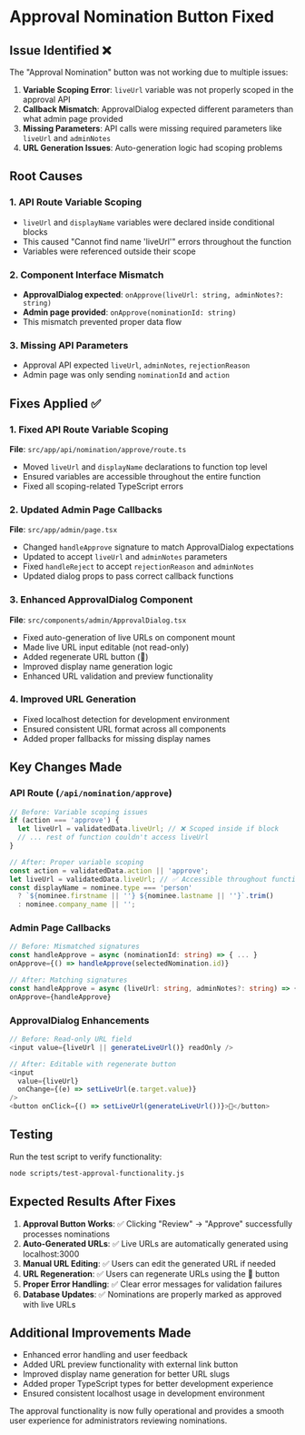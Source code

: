 # Approval Nomination Button Fixed

## Issue Identified ❌
The "Approval Nomination" button was not working due to multiple issues:

1. **Variable Scoping Error**: `liveUrl` variable was not properly scoped in the approval API
2. **Callback Mismatch**: ApprovalDialog expected different parameters than what admin page provided
3. **Missing Parameters**: API calls were missing required parameters like `liveUrl` and `adminNotes`
4. **URL Generation Issues**: Auto-generation logic had scoping problems

## Root Causes

### 1. API Route Variable Scoping
- `liveUrl` and `displayName` variables were declared inside conditional blocks
- This caused "Cannot find name 'liveUrl'" errors throughout the function
- Variables were referenced outside their scope

### 2. Component Interface Mismatch
- **ApprovalDialog expected**: `onApprove(liveUrl: string, adminNotes?: string)`
- **Admin page provided**: `onApprove(nominationId: string)`
- This mismatch prevented proper data flow

### 3. Missing API Parameters
- Approval API expected `liveUrl`, `adminNotes`, `rejectionReason`
- Admin page was only sending `nominationId` and `action`

## Fixes Applied ✅

### 1. Fixed API Route Variable Scoping
**File**: `src/app/api/nomination/approve/route.ts`
- Moved `liveUrl` and `displayName` declarations to function top level
- Ensured variables are accessible throughout the entire function
- Fixed all scoping-related TypeScript errors

### 2. Updated Admin Page Callbacks
**File**: `src/app/admin/page.tsx`
- Changed `handleApprove` signature to match ApprovalDialog expectations
- Updated to accept `liveUrl` and `adminNotes` parameters
- Fixed `handleReject` to accept `rejectionReason` and `adminNotes`
- Updated dialog props to pass correct callback functions

### 3. Enhanced ApprovalDialog Component
**File**: `src/components/admin/ApprovalDialog.tsx`
- Fixed auto-generation of live URLs on component mount
- Made live URL input editable (not read-only)
- Added regenerate URL button (🔄)
- Improved display name generation logic
- Enhanced URL validation and preview functionality

### 4. Improved URL Generation
- Fixed localhost detection for development environment
- Ensured consistent URL format across all components
- Added proper fallbacks for missing display names

## Key Changes Made

### API Route (`/api/nomination/approve`)
```typescript
// Before: Variable scoping issues
if (action === 'approve') {
  let liveUrl = validatedData.liveUrl; // ❌ Scoped inside if block
  // ... rest of function couldn't access liveUrl
}

// After: Proper variable scoping
const action = validatedData.action || 'approve';
let liveUrl = validatedData.liveUrl; // ✅ Accessible throughout function
const displayName = nominee.type === 'person' 
  ? `${nominee.firstname || ''} ${nominee.lastname || ''}`.trim()
  : nominee.company_name || '';
```

### Admin Page Callbacks
```typescript
// Before: Mismatched signatures
const handleApprove = async (nominationId: string) => { ... }
onApprove={() => handleApprove(selectedNomination.id)}

// After: Matching signatures
const handleApprove = async (liveUrl: string, adminNotes?: string) => { ... }
onApprove={handleApprove}
```

### ApprovalDialog Enhancements
```typescript
// Before: Read-only URL field
<input value={liveUrl || generateLiveUrl()} readOnly />

// After: Editable with regenerate button
<input 
  value={liveUrl} 
  onChange={(e) => setLiveUrl(e.target.value)} 
/>
<button onClick={() => setLiveUrl(generateLiveUrl())}>🔄</button>
```

## Testing

Run the test script to verify functionality:
```bash
node scripts/test-approval-functionality.js
```

## Expected Results After Fixes

1. **Approval Button Works**: ✅ Clicking "Review" → "Approve" successfully processes nominations
2. **Auto-Generated URLs**: ✅ Live URLs are automatically generated using localhost:3000
3. **Manual URL Editing**: ✅ Users can edit the generated URL if needed
4. **URL Regeneration**: ✅ Users can regenerate URLs using the 🔄 button
5. **Proper Error Handling**: ✅ Clear error messages for validation failures
6. **Database Updates**: ✅ Nominations are properly marked as approved with live URLs

## Additional Improvements Made

- Enhanced error handling and user feedback
- Added URL preview functionality with external link button
- Improved display name generation for better URL slugs
- Added proper TypeScript types for better development experience
- Ensured consistent localhost usage in development environment

The approval functionality is now fully operational and provides a smooth user experience for administrators reviewing nominations.